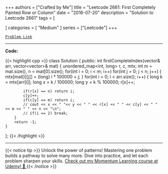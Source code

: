 
+++
authors = ["Crafted by Me"]
title = "Leetcode 2661: First Completely Painted Row or Column"
date = "2016-07-20"
description = "Solution to Leetcode 2661"
tags = [
    
]
categories = [
    "Medium"
]
series = ["Leetcode"]
+++



[`Problem Link`](https://leetcode.com/problems/first-completely-painted-row-or-column/description/)

---

**Code:**

{{< highlight cpp >}}
class Solution {
public:
    int firstCompleteIndex(vector<int>& arr, vector<vector<int>>& mat) {
        unordered_map<int, long> r, c, mtx;
        int m = mat.size(), n = mat[0].size();
        for(int i = 0; i < m; i++)
        for(int j = 0; j < n; j++) {
            mtx[mat[i][j]] = (long) i * 100000 + j;
        }
        for(int i = 0; i < arr.size(); i++) {
            long k = mtx[arr[i]];
            long x = k / 100000;
            long y = k % 100000;
            r[x]++;

            if(r[x] == n) return i;
            c[y]++;
            if(c[y] == m) return i;
            // cout << x << " "<< y << " " << r[x] << " " << c[y] << " " << m << " " << n << "\n";            
            // if(i == 2) break;
        }
        return -1;
    }
};
{{< /highlight >}}


---


{{< notice tip >}}
Unlock the power of patterns! Mastering one problem builds a pathway to solve many more. Dive into practice, and let each problem sharpen your skills. [Check out my Momentum Learning course at Udemy! 🚀 ](https://www.udemy.com/course/algorithms-and-data-structures-in-cpp/)
{{< /notice >}}


